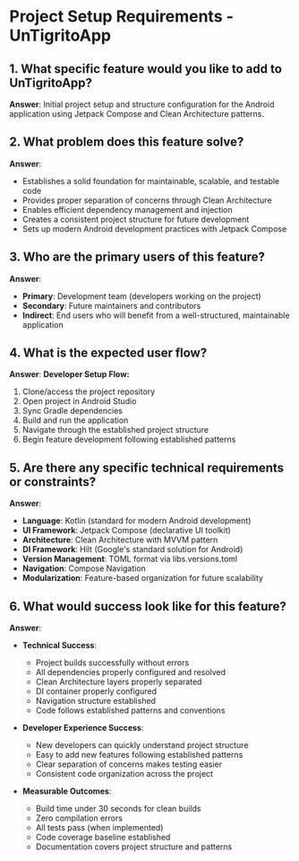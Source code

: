 # Project Setup Requirements - UnTigritoApp

## 1. What specific feature would you like to add to UnTigritoApp?
**Answer**: Initial project setup and structure configuration for the Android application using Jetpack Compose and Clean Architecture patterns.

## 2. What problem does this feature solve?
**Answer**: 
- Establishes a solid foundation for maintainable, scalable, and testable code
- Provides proper separation of concerns through Clean Architecture
- Enables efficient dependency management and injection
- Creates a consistent project structure for future development
- Sets up modern Android development practices with Jetpack Compose

## 3. Who are the primary users of this feature?
**Answer**: 
- **Primary**: Development team (developers working on the project)
- **Secondary**: Future maintainers and contributors
- **Indirect**: End users who will benefit from a well-structured, maintainable application

## 4. What is the expected user flow?
**Answer**: 
**Developer Setup Flow:**
1. Clone/access the project repository
2. Open project in Android Studio
3. Sync Gradle dependencies
4. Build and run the application
5. Navigate through the established project structure
6. Begin feature development following established patterns

## 5. Are there any specific technical requirements or constraints?
**Answer**:
- **Language**: Kotlin (standard for modern Android development)
- **UI Framework**: Jetpack Compose (declarative UI toolkit)
- **Architecture**: Clean Architecture with MVVM pattern
- **DI Framework**: Hilt (Google's standard solution for Android)
- **Version Management**: TOML format via libs.versions.toml
- **Navigation**: Compose Navigation
- **Modularization**: Feature-based organization for future scalability

## 6. What would success look like for this feature?
**Answer**:
- **Technical Success**:
  - Project builds successfully without errors
  - All dependencies properly configured and resolved
  - Clean Architecture layers properly separated
  - DI container properly configured
  - Navigation structure established
  - Code follows established patterns and conventions

- **Developer Experience Success**:
  - New developers can quickly understand project structure
  - Easy to add new features following established patterns
  - Clear separation of concerns makes testing easier
  - Consistent code organization across the project

- **Measurable Outcomes**:
  - Build time under 30 seconds for clean builds
  - Zero compilation errors
  - All tests pass (when implemented)
  - Code coverage baseline established
  - Documentation covers project structure and patterns
